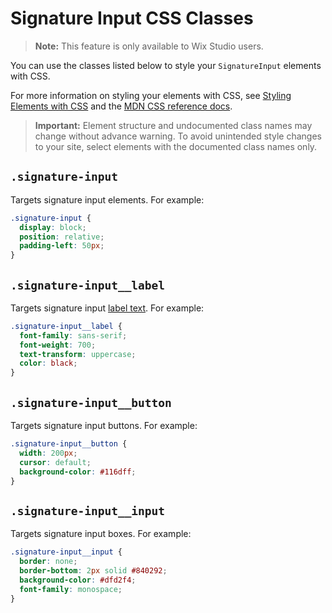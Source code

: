 <!-- This article was published using the Doc Push single-sourcing tool. Any changes to this article MUST be made in the source file. Find it at www.github.com/wix-private/velo-docs.-->

# Signature Input CSS Classes

> **Note:** This feature is only available to Wix Studio users.

You can use the classes listed below
to style your `SignatureInput` elements with CSS.

For more information on styling your elements with CSS, see
[Styling Elements with CSS]($w/styling-elements-with-css) and the
[MDN CSS reference docs](https://developer.mozilla.org/en-US/docs/Learn/CSS).

<blockquote class="important">

__Important:__
Element structure and undocumented class names
may change without advance warning.
To avoid unintended style changes to your site,
select elements with the documented class names only.

</blockquote>

## `.signature-input`

Targets signature input elements.
For example:

```css
.signature-input {
  display: block;
  position: relative;
  padding-left: 50px;
}
```

## `.signature-input__label`

Targets signature input [label text]($w/signature-input/label).
For example:

```css
.signature-input__label {
  font-family: sans-serif;
  font-weight: 700;
  text-transform: uppercase;
  color: black;
}
```

## `.signature-input__button`

Targets signature input buttons.
For example:

```css
.signature-input__button {
  width: 200px;
  cursor: default;
  background-color: #116dff;
}
```

## `.signature-input__input`

Targets signature input boxes.
For example:

```css
.signature-input__input {
  border: none;
  border-bottom: 2px solid #840292;
  background-color: #dfd2f4;
  font-family: monospace;
}
```
